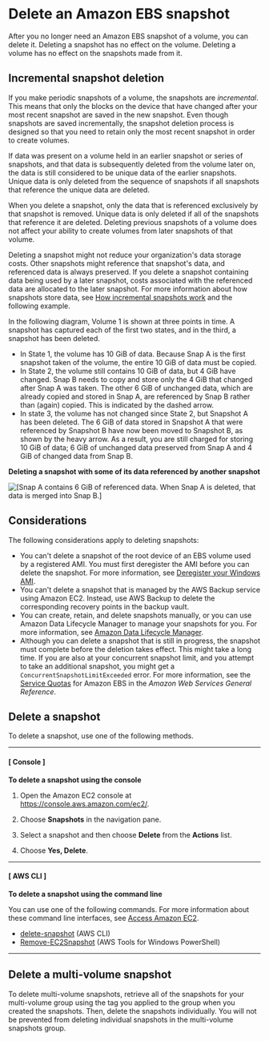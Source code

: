 # Delete an Amazon EBS snapshot<a name="ebs-deleting-snapshot"></a>

After you no longer need an Amazon EBS snapshot of a volume, you can delete it\. Deleting a snapshot has no effect on the volume\. Deleting a volume has no effect on the snapshots made from it\.

## Incremental snapshot deletion<a name="ebs-deleting-snapshot-incremental"></a>

If you make periodic snapshots of a volume, the snapshots are *incremental*\. This means that only the blocks on the device that have changed after your most recent snapshot are saved in the new snapshot\. Even though snapshots are saved incrementally, the snapshot deletion process is designed so that you need to retain only the most recent snapshot in order to create volumes\.

If data was present on a volume held in an earlier snapshot or series of snapshots, and that data is subsequently deleted from the volume later on, the data is still considered to be unique data of the earlier snapshots\. Unique data is only deleted from the sequence of snapshots if all snapshots that reference the unique data are deleted\. 

When you delete a snapshot, only the data that is referenced exclusively by that snapshot is removed\. Unique data is only deleted if all of the snapshots that reference it are deleted\. Deleting previous snapshots of a volume does not affect your ability to create volumes from later snapshots of that volume\.

Deleting a snapshot might not reduce your organization's data storage costs\. Other snapshots might reference that snapshot's data, and referenced data is always preserved\. If you delete a snapshot containing data being used by a later snapshot, costs associated with the referenced data are allocated to the later snapshot\. For more information about how snapshots store data, see [How incremental snapshots work](EBSSnapshots.md#how_snapshots_work) and the following example\.

In the following diagram, Volume 1 is shown at three points in time\. A snapshot has captured each of the first two states, and in the third, a snapshot has been deleted\. 
+ In State 1, the volume has 10 GiB of data\. Because Snap A is the first snapshot taken of the volume, the entire 10 GiB of data must be copied\.
+ In State 2, the volume still contains 10 GiB of data, but 4 GiB have changed\. Snap B needs to copy and store only the 4 GiB that changed after Snap A was taken\. The other 6 GiB of unchanged data, which are already copied and stored in Snap A, are referenced by Snap B rather than \(again\) copied\. This is indicated by the dashed arrow\.
+ In state 3, the volume has not changed since State 2, but Snapshot A has been deleted\. The 6 GiB of data stored in Snapshot A that were referenced by Snapshot B have now been moved to Snapshot B, as shown by the heavy arrow\. As a result, you are still charged for storing 10 GiB of data; 6 GiB of unchanged data preserved from Snap A and 4 GiB of changed data from Snap B\.

**Deleting a snapshot with some of its data referenced by another snapshot**

![\[Snap A contains 6 GiB of referenced data. When Snap A is deleted, that data is merged into Snap B.\]](http://docs.aws.amazon.com/AWSEC2/latest/WindowsGuide/images/snapshot_1b.png)

## Considerations<a name="ebs-delete-snapshot-considerations"></a>

The following considerations apply to deleting snapshots:
+ You can't delete a snapshot of the root device of an EBS volume used by a registered AMI\. You must first deregister the AMI before you can delete the snapshot\. For more information, see [Deregister your Windows AMI](deregister-ami.md)\.
+ You can't delete a snapshot that is managed by the AWS Backup service using Amazon EC2\. Instead, use AWS Backup to delete the corresponding recovery points in the backup vault\.
+ You can create, retain, and delete snapshots manually, or you can use Amazon Data Lifecycle Manager to manage your snapshots for you\. For more information, see [Amazon Data Lifecycle Manager](snapshot-lifecycle.md)\.
+ Although you can delete a snapshot that is still in progress, the snapshot must complete before the deletion takes effect\. This might take a long time\. If you are also at your concurrent snapshot limit, and you attempt to take an additional snapshot, you might get a `ConcurrentSnapshotLimitExceeded` error\. For more information, see the [Service Quotas](https://docs.aws.amazon.com/general/latest/gr/ebs-service.html#limits_ebs) for Amazon EBS in the *Amazon Web Services General Reference*\.

## Delete a snapshot<a name="ebs-delete-snapshot"></a>

To delete a snapshot, use one of the following methods\. 

------
#### [ Console ]

**To delete a snapshot using the console**

1. Open the Amazon EC2 console at [https://console\.aws\.amazon\.com/ec2/](https://console.aws.amazon.com/ec2/)\.

1. Choose **Snapshots** in the navigation pane\. 

1. Select a snapshot and then choose **Delete** from the **Actions** list\.

1. Choose **Yes, Delete**\.

------
#### [ AWS CLI ]

**To delete a snapshot using the command line**

You can use one of the following commands\. For more information about these command line interfaces, see [Access Amazon EC2](concepts.md#access-ec2)\.
+ [delete\-snapshot](https://docs.aws.amazon.com/cli/latest/reference/ec2/delete-snapshot.html) \(AWS CLI\)
+ [Remove\-EC2Snapshot](https://docs.aws.amazon.com/powershell/latest/reference/items/Remove-EC2Snapshot.html) \(AWS Tools for Windows PowerShell\)

------

## Delete a multi\-volume snapshot<a name="ebs-delete-snapshot-multi-volume"></a>

To delete multi\-volume snapshots, retrieve all of the snapshots for your multi\-volume group using the tag you applied to the group when you created the snapshots\. Then, delete the snapshots individually\. You will not be prevented from deleting individual snapshots in the multi\-volume snapshots group\.